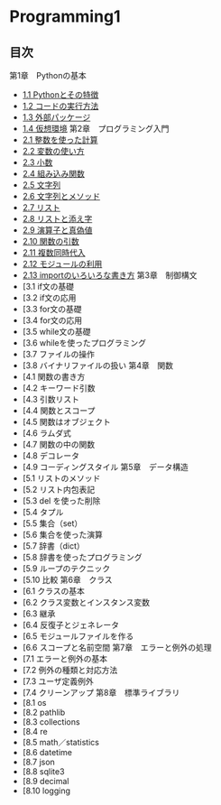 # Programming1

## 目次
第1章　Pythonの基本
* [1.1 Pythonとその特徴]()
* [1.2 コードの実行方法]()
* [1.3 外部パッケージ]()
* [1.4 仮想環境]()
 第2章　プログラミング入門
* [2.1 整数を使った計算]()
* [2.2 変数の使い方]()
* [2.3 小数]()
* [2.4 組み込み関数]()
* [2.5 文字列]()
* [2.6 文字列とメソッド]()
* [2.7 リスト]()
* [2.8 リストと添え字]()
* [2.9 演算子と真偽値]()
* [2.10 関数の引数]()
* [2.11 複数同時代入]()
* [2.12 モジュールの利用]()
* [2.13 importのいろいろな書き方]()
 第3章　制御構文
* [3.1 if文の基礎
* [3.2 if文の応用
* [3.3 for文の基礎
* [3.4 for文の応用
* [3.5 while文の基礎
* [3.6 whileを使ったプログラミング
* [3.7 ファイルの操作
* [3.8 バイナリファイルの扱い
 第4章　関数
* [4.1 関数の書き方
* [4.2 キーワード引数
* [4.3 引数リスト
* [4.4 関数とスコープ
* [4.5 関数はオブジェクト
* [4.6 ラムダ式
* [4.7 関数の中の関数
* [4.8 デコレータ
* [4.9 コーディングスタイル
 第5章　データ構造
* [5.1 リストのメソッド
* [5.2 リスト内包表記
* [5.3 del を使った削除
* [5.4 タプル
* [5.5 集合（set）
* [5.6 集合を使った演算
* [5.7 辞書（dict）
* [5.8 辞書を使ったプログラミング
* [5.9 ループのテクニック
* [5.10 比較
 第6章　クラス
* [6.1 クラスの基本
* [6.2 クラス変数とインスタンス変数
* [6.3 継承
* [6.4 反復子とジェネレータ
* [6.5 モジュールファイルを作る
* [6.6 スコープと名前空間
 第7章　エラーと例外の処理
* [7.1 エラーと例外の基本
* [7.2 例外の種類と対応方法
* [7.3 ユーザ定義例外
* [7.4 クリーンアップ
 第8章　標準ライブラリ
* [8.1 os
* [8.2 pathlib
* [8.3 collections
* [8.4 re
* [8.5 math／statistics
* [8.6 datetime
* [8.7 json
* [8.8 sqlite3
* [8.9 decimal
* [8.10 logging

